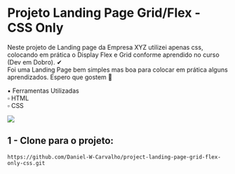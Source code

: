 # Projeto Landing Page Grid/Flex - CSS Only

Neste projeto de Landing page da Empresa XYZ utilizei apenas css, colocando em prática o Display Flex e Grid conforme aprendido no curso (Dev em Dobro). ✔ <br>
Foi uma Landing Page bem simples mas boa para colocar em prática alguns aprendizados. Espero que gostem 🙏

▪ Ferramentas Utilizadas <br>
▫ HTML <br>
▫ CSS <br>

<img src="./projeto-landing-page-XYZ.gif"><br>

## 1 - Clone para o projeto: 
```
https://github.com/Daniel-W-Carvalho/project-landing-page-grid-flex-only-css.git
```


